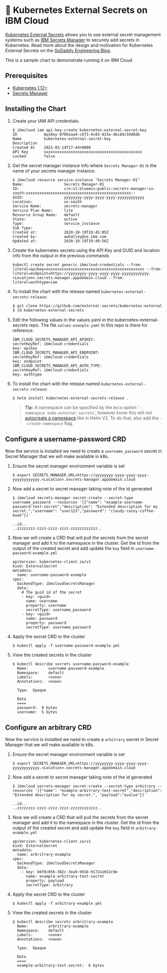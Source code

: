 # 💂 Kubernetes External Secrets on IBM Cloud

[Kubernetes External Secrets](https://github.com/external-secrets/kubernetes-external-secrets) allows you to use external secret management systems such as [IBM Secrets Manager](https://cloud.ibm.com/catalog/services/secrets-manager) to securely add secrets in Kubernetes. Read more about the design and motivation for Kubernetes External Secrets on the [GoDaddy Engineering Blog](https://godaddy.github.io/2019/04/16/kubernetes-external-secrets/).

This is a sample chart to demonstrate running it on IBM Cloud

## Prerequisites

* [Kubernetes 1.12+](https://cloud.ibm.com/kubernetes/catalog/create)
* [Secrets Manager](https://cloud.ibm.com/catalog/services/secrets-manager)

## Installing the Chart

1. Create your IAM API credentials.
    ```
    $ ibmcloud iam api-key-create kubernetes-external-secret-key
    ID            ApiKey-0705eaa9-c6f3-4c03-815e-dbc84c59d6db   
    Name          kubernetes-external-secret-key   
    Description      
    Created At    2021-03-14T17:44+0000   
    API Key       xxxxxxxxxxxxxxxxxxxxxxxxxxxxxxxxxxxxxxxxxxxx   
    Locked        false 
    ```

1. Get the secret manager instance info where `Secrets Manager-01` is the name of your secrets manager instance.
    ```
    $ ibmcloud resource service-instance "Secrets Manager-01"
    Name:                  Secrets Manager-01   
    ID:                    crn:v1:bluemix:public:secrets-manager:us-south:xxxxxxxxxxxxxxxxxxxxxxxxxxxxxxxxxxxxxxxxxxxxxxx::   
    GUID:                  yyyyyyyy-yyyy-yyyy-yyyy-yyyyyyyyyyyy  
    Location:              us-south   
    Service Name:          secrets-manager   
    Service Plan Name:     lite   
    Resource Group Name:   default   
    State:                 active   
    Type:                  service_instance   
    Sub Type:                 
    Created at:            2020-10-19T19:45:05Z   
    Created by:            awhalley@ie.ibm.com   
    Updated at:            2020-10-19T19:49:56Z 
    ```

1. Create the kubernetes secrets using the API Key and GUID and location info from the output in the previous commands

    ```
    kubectl create secret generic ibmcloud-credentials --from-literal=apikey=xxxxxxxxxxxxxxxxxxxxxxxxxxxxxxxxxxxxxxxxxxxx --from-literal=endpoint=https://yyyyyyyy-yyyy-yyyy-yyyy-yyyyyyyyyyyy.<Location>.secrets-manager.appdomain.cloud --from-literal=authtype=iam
    ```

1. To install the chart with the release named `kubernetes-external-secrets-release`:

    ```bash
    $ git clone https://github.com/external-secrets/kubernetes-external-secrets.git
    $ cd kubernetes-external-secrets
    ```

1. Edit the following values in the values.yaml in the kubernetes-external-secrets repo. The file `values-exanple.yaml` in this repo is there for reference.

    ```
    IBM_CLOUD_SECRETS_MANAGER_API_APIKEY:
    secretKeyRef: ibmcloud-credentials
    key: apikey
    IBM_CLOUD_SECRETS_MANAGER_API_ENDPOINT:
    secretKeyRef: ibmcloud-credentials
    key: endpoint
    IBM_CLOUD_SECRETS_MANAGER_API_AUTH_TYPE:
    secretKeyRef: ibmcloud-credentials
    key: authtype    
    ```

1. To install the chart with the release named `kubernetes-external-secrets-release`:
    ```
    $ helm install kubernetes-external-secrets-release .
    ```
    > **Tip:** A namespace can be specified by the `Helm` option '`--namespace kube-external-secrets`', however know this will not [autocreate a namespace](https://helm.sh/docs/faq/#automatically-creating-namespaces) like in Helm V2. To do that, also add the `--create-namespace` flag.

## Configure a username-password CRD

Now the service is installed we need to create a `username_password` secret in Secret Manager that we will make available in k8s.

1.  Ensure the secret manager environment variable is set
    ```
    $ export SECRETS_MANAGER_URL=https://yyyyyyyy-yyyy-yyyy-yyyy-yyyyyyyyyyyy.<Location>.secrets-manager.appdomain.cloud
    ```

1. Now add a secret to secret manager taking note of the id generated
    ```    
    $ ibmcloud secrets-manager secret-create --secret-type username_password --resources '[{"name": "example-username-password-test-secret","description": "Extended description for my secret.","username": "user123","password": "cloudy-rainy-coffee-book"}]'
    
    ..id..
    ..zzzzzzzz-zzzz-zzzz-zzzz-zzzzzzzzzzzz.. 
    ```
1. Now we will create a CRD that will pull the secrets from the secret manager and add it to the namespace in the cluster. 
   Get the id from the output of the created secret and add update the `key` field in `username-password-example.yml`

    ```
    apiVersion: kubernetes-client.io/v1
    kind: ExternalSecret
    metadata:
      name: username-password-example
    spec:
      backendType: ibmcloudSecretsManager
      data:
        # The guid id of the secret
        - key: <guid>
          name: username
          property: username
          secretType: username_password
        - key: <guid>
          name: password
          property: password
          secretType: username_password
    ```

1. Apply the secret CRD to the cluster
    ```
    $ kubectl apply -f username-password-example.yml
    ```

1. View the created secrets in the cluster
    ```
    $ kubectl describe secrets username-password-example  
      Name:         username-password-example
      Namespace:    default
      Labels:       <none>
      Annotations:  <none>

      Type:  Opaque

      Data
      ====
      password:  9 bytes
      username:  5 bytes
    ```
## Configure an arbitrary CRD

Now the service is installed we need to create a `arbitrary` secret in Secret Manager that we will make available in k8s.

1.  Ensure the secret manager environment variable is set
    ```
    $ export SECRETS_MANAGER_URL=https://yyyyyyyy-yyyy-yyyy-yyyy-yyyyyyyyyyyy.<Location>.secrets-manager.appdomain.cloud
    ```

1. Now add a secret to secret manager taking note of the id generated
    ```
    $ ibmcloud secrets-manager secret-create --secret-type arbitrary --resources '[{"name": "example-arbitrary-test-secret","description": "Extended description for my secret.", "payload":"avalue"}]'
    
    ..id..
    ..zzzzzzzz-zzzz-zzzz-zzzz-zzzzzzzzzzzz.. 
    ```
    
1. Now we will create a CRD that will pull the secrets from the secret manager and add it to the namespace in the cluster. 
   Get the id from the output of the created secret and add update the `key` field in `arbitrary-example.yml`

    ```
    apiVersion: kubernetes-client.io/v1
    kind: ExternalSecret
    metadata:
      name: arbritrary-example
    spec:
      backendType: ibmcloudSecretsManager
      data:
        - key: b6f0c056-382c-3ea9-991b-9172a1652c9e 
          name: example-arbitrary-test-secret
          property: payload
          secretType: arbitrary
    ```

1. Apply the secret CRD to the cluster
    ```
    $ kubectl apply -f arbitrary-example.yml
    ```

1. View the created secrets in the cluster
    ```
    $ kubectl describe secrets arbritrary-example 
      Name:         arbritrary-example
      Namespace:    default
      Labels:       <none>
      Annotations:  <none>

      Type:  Opaque

      Data
      ====
      example-arbitrary-test-secret:  6 bytes
    ```
